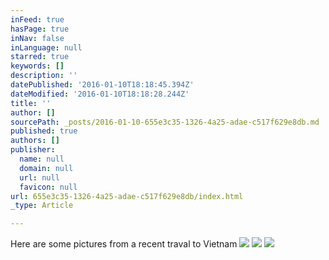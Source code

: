 ```yaml
---
inFeed: true
hasPage: true
inNav: false
inLanguage: null
starred: true
keywords: []
description: ''
datePublished: '2016-01-10T18:18:45.394Z'
dateModified: '2016-01-10T18:18:28.244Z'
title: ''
author: []
sourcePath: _posts/2016-01-10-655e3c35-1326-4a25-adae-c517f629e8db.md
published: true
authors: []
publisher:
  name: null
  domain: null
  url: null
  favicon: null
url: 655e3c35-1326-4a25-adae-c517f629e8db/index.html
_type: Article

---
```

Here are some pictures from a recent traval to Vietnam
![](https://the-grid-user-content.s3-us-west-2.amazonaws.com/1a7160a2-a395-4eab-a501-153b7660e5a5.jpg)
![](https://the-grid-user-content.s3-us-west-2.amazonaws.com/725e8a0e-a7e4-4b34-8c18-24f6663f7c5b.jpg)
![](https://the-grid-user-content.s3-us-west-2.amazonaws.com/0d539329-20fa-4b46-9d9b-ad608e614e6d.jpg)